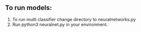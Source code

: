 
## To run models:

1. To run mutli classifier change directory to neuralnetworks.py 
2. Run python3 neuralnet.py in your environment.
